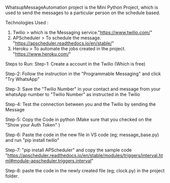 WhatsupMessageAutomation project is the Mini Python Project, which is used to send the messages to a particular person on the schedule based.

Technologies Used : 
1. Twilio > which is the Messaging service."https://www.twilio.com/"
2. APScheduler > To schedule the message. "https://apscheduler.readthedocs.io/en/stable/"
3. Heroku > To automate the jobs created in the project. "https://www.heroku.com/"


Steps to Run: 
Step-1: Create a account in the Twilio (Which is free)

Step-2: Follow the instruction in the "Programmable Messaging" and click "Try WhatsApp"

Step-3: Save the "Twilio Number" in your contact and message from your whatsApp number to 
"Twilio Number" as instructed in the Twilio

Step-4: Test the connection between you and the Twilio by sending the Message

Step-5: Copy the Code in python (Make sure that you checked on the "Show your Auth Token" )

Step-6: Paste the code in the new file in VS code (eg; message_base.py) and run "pip install twilio"

Step-7: "pip install APScheduler" and copy the sample code "https://apscheduler.readthedocs.io/en/stable/modules/triggers/interval.html#module-apscheduler.triggers.interval"

Step-8: paste the code in the newly created file (eg; clock.py) in the project folder.
